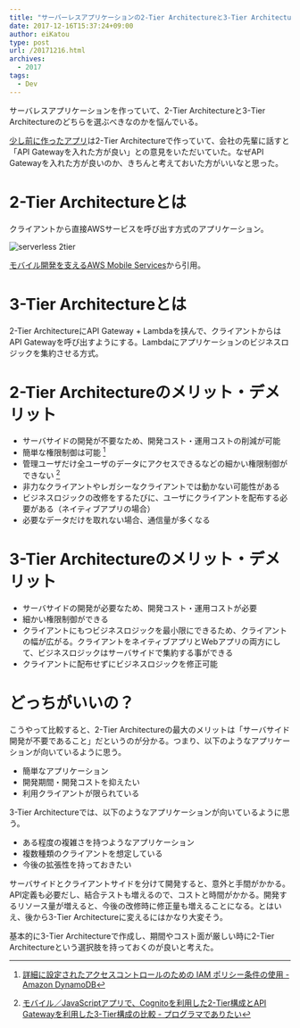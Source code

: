 ```yaml
---
title: "サーバーレスアプリケーションの2-Tier Architectureと3-Tier Architecture"
date: 2017-12-16T15:37:24+09:00
author: eiKatou
type: post
url: /20171216.html
archives:
  - 2017
tags:
  - Dev
---
```


サーバレスアプリケーションを作っていて、2-Tier Architectureと3-Tier Architectureのどちらを選ぶべきなのかを悩んでいる。

[少し前に作ったアプリ](/20171119.html)は2-Tier Architectureで作っていて、会社の先輩に話すと「API Gatewayを入れた方が良い」との意見をいただいていた。なぜAPI Gatewayを入れた方が良いのか、きちんと考えておいた方がいいなと思った。

<!--more-->

# 2-Tier Architectureとは
クライアントから直接AWSサービスを呼び出す方式のアプリケーション。

![serverless 2tier](/uploads/2017/12/serverless_2tier_3tier.jpg)

[モバイル開発を支えるAWS Mobile Services](https://www.slideshare.net/keisuke69/aws-mobile-services)から引用。

# 3-Tier Architectureとは
2-Tier ArchitectureにAPI Gateway + Lambdaを挟んで、クライアントからはAPI Gatewayを呼び出すようにする。Lambdaにアプリケーションのビジネスロジックを集約させる方式。

# 2-Tier Architectureのメリット・デメリット
- サーバサイドの開発が不要なため、開発コスト・運用コストの削減が可能
- 簡単な権限制御は可能 [^1]
- 管理ユーザだけ全ユーザのデータにアクセスできるなどの細かい権限制御ができない [^2]
- 非力なクライアントやレガシーなクライアントでは動かない可能性がある
- ビジネスロジックの改修をするたびに、ユーザにクライアントを配布する必要がある（ネイティブアプリの場合）
- 必要なデータだけを取れない場合、通信量が多くなる

[^1]:[詳細に設定されたアクセスコントロールのための IAM ポリシー条件の使用 - Amazon DynamoDB](http://docs.aws.amazon.com/ja_jp/amazondynamodb/latest/developerguide/specifying-conditions.html)  
[^2]:[モバイル／JavaScriptアプリで、Cognitoを利用した2-Tier構成とAPI Gatewayを利用した3-Tier構成の比較 - プログラマでありたい](http://blog.takuros.net/entry/2015/10/26/081923)

# 3-Tier Architectureのメリット・デメリット
- サーバサイドの開発が必要なため、開発コスト・運用コストが必要
- 細かい権限制御ができる
- クライアントにもつビジネスロジックを最小限にできるため、クライアントの幅が広がる。クライアントをネイティブアプリとWebアプリの両方にして、ビジネスロジックはサーバサイドで集約する事ができる
- クライアントに配布せずにビジネスロジックを修正可能

# どっちがいいの？
こうやって比較すると、2-Tier Architectureの最大のメリットは「サーバサイド開発が不要であること」だというのが分かる。つまり、以下のようなアプリケーションが向いているように思う。

- 簡単なアプリケーション
- 開発期間・開発コストを抑えたい
- 利用クライアントが限られている

3-Tier Architectureでは、以下のようなアプリケーションが向いているように思う。

- ある程度の複雑さを持つようなアプリケーション
- 複数種類のクライアントを想定している
- 今後の拡張性を持っておきたい

サーバサイドとクライアントサイドを分けて開発すると、意外と手間がかかる。API定義も必要だし、結合テストも増えるので、コストと時間がかかる。開発するリソース量が増えると、今後の改修時に修正量も増えることになる。とはいえ、後から3-Tier Architectureに変えるにはかなり大変そう。

基本的に3-Tier Architectureで作成し、期間やコスト面が厳しい時に2-Tier Architectureという選択肢を持っておくのが良いと考えた。
